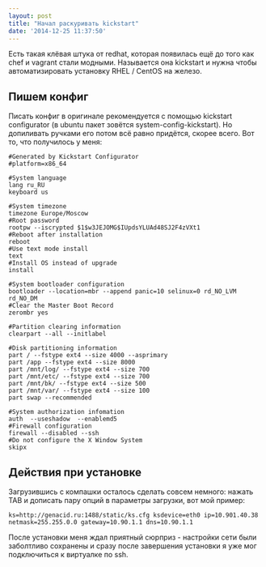 ```yaml
---
layout: post
title: "Начал раскуривать kickstart"
date: '2014-12-25 11:37:50'
---
```


Есть такая клёвая штука от redhat, которая появилась ещё до того как chef и vagrant стали модными. Называется она kickstart и нужна чтобы автоматизировать установку RHEL / CentOS на железо.

## Пишем конфиг
Писать конфиг в оригинале рекомендуется с помощью kickstart configurator (в ubuntu пакет зовётся system-config-kickstart). Но допиливать ручками его потом всё равно придётся, скорее всего. Вот то, что получилось у меня:

    #Generated by Kickstart Configurator
    #platform=x86_64

    #System language
    lang ru_RU
    keyboard us
    
    #System timezone
    timezone Europe/Moscow
    #Root password
    rootpw --iscrypted $1$w3JEJOMG$IUpdsYLUAd48SJ2F4zVXt1
    #Reboot after installation
    reboot
    #Use text mode install
    text
    #Install OS instead of upgrade
    install
    
    #System bootloader configuration
    bootloader --location=mbr --append panic=10 selinux=0 rd_NO_LVM rd_NO_DM 
    #Clear the Master Boot Record
    zerombr yes
    
    #Partition clearing information
    clearpart --all --initlabel 

	#Disk partitioning information
    part / --fstype ext4 --size 4000 --asprimary 
    part /app --fstype ext4 --size 8000
    part /mnt/log/ --fstype ext4 --size 700
    part /mnt/etc/ --fstype ext4 --size 700
    part /mnt/bk/ --fstype ext4 --size 500
    part /mnt/var/ --fstype ext4 --size 100
    part swap --recommended 

    #System authorization infomation
    auth  --useshadow  --enablemd5 
    #Firewall configuration
    firewall --disabled --ssh 
    #Do not configure the X Window System
    skipx

## Действия при установке

Загрузившись с компашки осталось сделать совсем немного: нажать TAB и дописать пару опций в параметры загрузки, вот мой пример:

	ks=http://genacid.ru:1488/static/ks.cfg ksdevice=eth0 ip=10.901.40.38 netmask=255.255.0.0 gateway=10.90.1.1 dns=10.90.1.1
    
После установки меня ждал приятный сюрприз - настройки сети были заболтливо сохранены и сразу после завершения установки я уже мог подключиться к виртуалке по ssh.